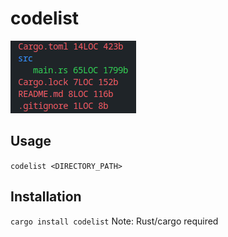 # codelist
![Screenshot](screenshot.png)

## Usage
`codelist <DIRECTORY_PATH>`

## Installation
`cargo install codelist`
Note: Rust/cargo required
